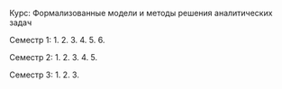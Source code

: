 Курс: Формализованные модели и методы решения аналитических задач

Семестр 1:
1.
2.
3.
4.
5.
6.

Семестр 2:
1.
2.
3.
4.
5.

Семестр 3:
1.
2.
3.
